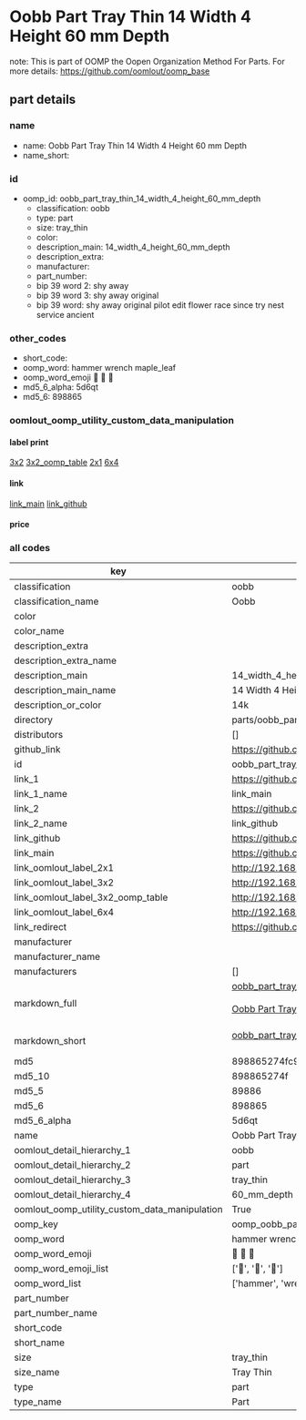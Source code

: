 # Oobb Part Tray Thin 14 Width 4 Height 60 mm Depth  

note: This is part of OOMP the Oopen Organization Method For Parts. For more details: https://github.com/oomlout/oomp_base

##  part details
  







### name
* name: Oobb Part Tray Thin 14 Width 4 Height 60 mm Depth
* name_short: 
### id
* oomp_id: oobb_part_tray_thin_14_width_4_height_60_mm_depth
  * classification: oobb
  * type: part
  * size: tray_thin
  * color: 
  * description_main: 14_width_4_height_60_mm_depth
  * description_extra: 
  * manufacturer: 
  * part_number: 
  * bip 39 word 2: shy away
  * bip 39 word 3: shy away original
  * bip 39 word: shy away original pilot edit flower race since try nest service ancient

### other_codes
* short_code: 
* oomp_word: hammer wrench maple_leaf
* oomp_word_emoji :hammer: :wrench: :maple_leaf:
* md5_6_alpha: 5d6qt
* md5_6: 898865






### oomlout_oomp_utility_custom_data_manipulation
#### label print
[3x2](http://192.168.1.245:1112/?label=oomp%205d6qt)
[3x2_oomp_table](http://192.168.1.108:1112/?label=oomp%205d6qt)
[2x1](http://192.168.1.242:1112/?label=oomp%205d6qt)
[6x4](http://192.168.1.55:1112/?label=oomp%205d6qt)    

#### link

[link_main](https://github.com/oomlout/oomlout_oomp_version_1_messy/tree/main/parts/oobb_part_tray_thin_14_width_4_height_60_mm_depth) [link_github](https://github.com/oomlout/oomlout_oomp_version_1_messy/tree/main/parts/oobb_part_tray_thin_14_width_4_height_60_mm_depth)                             

#### price







### all codes 
| key | value |  
| --- | --- |  
| classification | oobb |  
| classification_name | Oobb |  
| color |  |  
| color_name |  |  
| description_extra |  |  
| description_extra_name |  |  
| description_main | 14_width_4_height_60_mm_depth |  
| description_main_name | 14 Width 4 Height 60 mm Depth |  
| description_or_color | 14k |  
| directory | parts/oobb_part_tray_thin_14_width_4_height_60_mm_depth |  
| distributors | [] |  
| github_link | https://github.com/oomlout/oomlout_oomp_part_src/tree/main/parts/oobb_part_tray_thin_14_width_4_height_60_mm_depth |  
| id | oobb_part_tray_thin_14_width_4_height_60_mm_depth |  
| link_1 | https://github.com/oomlout/oomlout_oomp_version_1_messy/tree/main/parts/oobb_part_tray_thin_14_width_4_height_60_mm_depth |  
| link_1_name | link_main |  
| link_2 | https://github.com/oomlout/oomlout_oomp_version_1_messy/tree/main/parts/oobb_part_tray_thin_14_width_4_height_60_mm_depth |  
| link_2_name | link_github |  
| link_github | https://github.com/oomlout/oomlout_oomp_version_1_messy/tree/main/parts/oobb_part_tray_thin_14_width_4_height_60_mm_depth |  
| link_main | https://github.com/oomlout/oomlout_oomp_version_1_messy/tree/main/parts/oobb_part_tray_thin_14_width_4_height_60_mm_depth |  
| link_oomlout_label_2x1 | http://192.168.1.242:1112/?label=oomp%205d6qt |  
| link_oomlout_label_3x2 | http://192.168.1.245:1112/?label=oomp%205d6qt |  
| link_oomlout_label_3x2_oomp_table | http://192.168.1.108:1112/?label=oomp%205d6qt |  
| link_oomlout_label_6x4 | http://192.168.1.55:1112/?label=oomp%205d6qt |  
| link_redirect | https://github.com/oomlout/oomlout_oomp_version_1_messy/tree/main/parts/oobb_part_tray_thin_14_width_4_height_60_mm_depth |  
| manufacturer |  |  
| manufacturer_name |  |  
| manufacturers | [] |  
| markdown_full | [oobb_part_tray_thin_14_width_4_height_60_mm_depth](none)<br>[](none)<br>[Oobb Part Tray Thin 14 Width 4 Height 60 Mm Depth](none)<br><br> |  
| markdown_short | [oobb_part_tray_thin_14_width_4_height_60_mm_depth](none)<br><br> |  
| md5 | 898865274fc9360d66233a4f39441e3c |  
| md5_10 | 898865274f |  
| md5_5 | 89886 |  
| md5_6 | 898865 |  
| md5_6_alpha | 5d6qt |  
| name | Oobb Part Tray Thin 14 Width 4 Height 60 mm Depth |  
| oomlout_detail_hierarchy_1 | oobb |  
| oomlout_detail_hierarchy_2 | part |  
| oomlout_detail_hierarchy_3 | tray_thin |  
| oomlout_detail_hierarchy_4 | 60_mm_depth |  
| oomlout_oomp_utility_custom_data_manipulation | True |  
| oomp_key | oomp_oobb_part_tray_thin_14_width_4_height_60_mm_depth |  
| oomp_word | hammer wrench maple_leaf |  
| oomp_word_emoji | :hammer: :wrench: :maple_leaf: |  
| oomp_word_emoji_list | [':hammer:', ':wrench:', ':maple_leaf:'] |  
| oomp_word_list | ['hammer', 'wrench', 'maple_leaf'] |  
| part_number |  |  
| part_number_name |  |  
| short_code |  |  
| short_name |  |  
| size | tray_thin |  
| size_name | Tray Thin |  
| type | part |  
| type_name | Part |  
